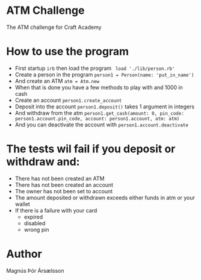 # ATM Challenge
The ATM challenge for Craft Academy

# How to use the program
- First startup ` irb ` then load the program ` load './lib/person.rb'`
- Create a person in the program `person1 = Person(name: 'put_in_name')`
- And create an ATM `atm = Atm.new`
- When that is done you have a few methods to play with and 1000 in cash
- Create an account `person1.create_account`
- Deposit into the account `person1.deposit()` takes 1 argument in integers
- And withdraw from the atm `person1.get_cash(amount: 0, pin_code: person1.account.pin_code, account: person1.account, atm: atm)`
- And you can deactivate the account with `person1.account.deactivate`

# The tests wil fail if you deposit or withdraw and:

- There has not been created an ATM
- There has not been created an account
- The owner has not been set to account
- The amount deposited or withdrawn exceeds either funds in atm or your wallet
- If there is a failure with your card
  - expired
  - disabled
  - wrong pin


# Author
Magnús Þór Ársælsson
